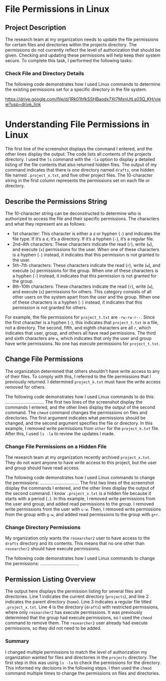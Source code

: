 # File Permissions in Linux

## Project Description

The research team at my organization needs to update the file permissions for certain files and directories within the projects directory. The permissions do not currently reflect the level of authorization that should be given. Checking and updating these permissions will help keep their system secure. To complete this task, I performed the following tasks:

### Check File and Directory Details

The following code demonstrates how I used Linux commands to determine the existing permissions set for a specific directory in the file system.

https://drive.google.com/file/d/1Rk01hfkSSHBaodx7Xt7MxnUtLs03Q_KH/view?usp=drive_link

# Understanding File Permissions in Linux

The first line of the screenshot displays the command I entered, and the other lines display the output. The code lists all contents of the projects directory. I used the `ls` command with the `-la` option to display a detailed listing of the file contents that also returned hidden files. The output of my command indicates that there is one directory named `drafts`, one hidden file named `.project_x.txt`, and five other project files. The 10-character string in the first column represents the permissions set on each file or directory.

## Describe the Permissions String

The 10-character string can be deconstructed to determine who is authorized to access the file and their specific permissions. The characters and what they represent are as follows:

- 1st character: This character is either a `d` or hyphen (`-`) and indicates the file type. If it’s a `d`, it’s a directory. If it’s a hyphen (`-`), it’s a regular file.
- 2nd-4th characters: These characters indicate the read (`r`), write (`w`), and execute (`x`) permissions for the user. When one of these characters is a hyphen (`-`) instead, it indicates that this permission is not granted to the user.
- 5th-7th characters: These characters indicate the read (`r`), write (`w`), and execute (`x`) permissions for the group. When one of these characters is a hyphen (`-`) instead, it indicates that this permission is not granted for the group.
- 8th-10th characters: These characters indicate the read (`r`), write (`w`), and execute (`x`) permissions for others. This category consists of all other users on the system apart from the user and the group. When one of these characters is a hyphen (`-`) instead, it indicates that this permission is not granted for others.

For example, the file permissions for `project_t.txt` are `-rw-rw-r--`. Since the first character is a hyphen (`-`), this indicates that `project_t.txt` is a file, not a directory. The second, fifth, and eighth characters are all `r`, which indicates that user, group, and others all have read permissions. The third and sixth characters are `w`, which indicates that only the user and group have write permissions. No one has execute permissions for `project_t.txt`.

## Change File Permissions

The organization determined that others shouldn't have write access to any of their files. To comply with this, I referred to the file permissions that I previously returned. I determined `project_k.txt` must have the write access removed for others.

The following code demonstrates how I used Linux commands to do this:
...............................
The first two lines of the screenshot display the commands I entered, and the other lines display the output of the second command. The `chmod` command changes the permissions on files and directories. The first argument indicates what permissions should be changed, and the second argument specifies the file or directory. In this example, I removed write permissions from `other` for the `project_k.txt` file. After this, I used `ls -la` to review the updates I made.

### Change File Permissions on a Hidden File

The research team at my organization recently archived `project_x.txt`. They do not want anyone to have write access to this project, but the user and group should have read access.

The following code demonstrates how I used Linux commands to change the permissions:
...............................
The first two lines of the screenshot display the commands I entered, and the other lines display the output of the second command. I know `.project_x.txt` is a hidden file because it starts with a period (`.`). In this example, I removed write permissions from the user and group, and added read permissions to the group. I removed write permissions from the user with `u-w`. Then, I removed write permissions from the group with `g-w`, and added read permissions to the group with `g+r`.

### Change Directory Permissions

My organization only wants the `researcher2` user to have access to the `drafts` directory and its contents. This means that no one other than `researcher2` should have execute permissions.

The following code demonstrates how I used Linux commands to change the permissions:
...............................
## Permission Listing Overview

The output here displays the permission listing for several files and directories. Line 1 indicates the current directory (`projects`), and line 2 indicates the parent directory (`home`). Line 3 indicates a regular file titled `.project_x.txt`. Line 4 is the directory (`drafts`) with restricted permissions, where only `researcher2` has execute permissions. It was previously determined that the group had execute permissions, so I used the `chmod` command to remove them. The `researcher2` user already had execute permissions, so they did not need to be added.

### Summary

I changed multiple permissions to match the level of authorization my organization wanted for files and directories in the `projects` directory. The first step in this was using `ls -la` to check the permissions for the directory. This informed my decisions in the following steps. I then used the `chmod` command multiple times to change the permissions on files and directories.


